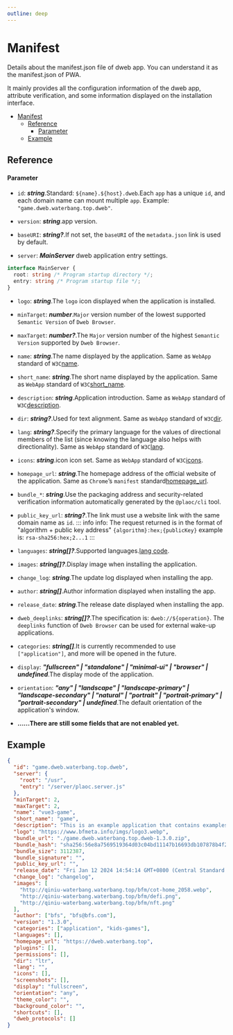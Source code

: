 ```yaml
---
outline: deep
---
```


# Manifest

Details about the manifest.json file of dweb app. You can understand it as the manifest.json of PWA.

It mainly provides all the configuration information of the dweb app, attribute verification, and some information displayed on the installation interface.

- [Manifest](#manifest)
  - [Reference](#reference)
      - [Parameter](#parameter)
  - [Example](#example)

## Reference

#### Parameter

- `id`: **_string_**.Standard: `${name}.${host}.dweb`.Each `app` has a unique `id`, and each domain name can mount multiple `app`. Example: `"game.dweb.waterbang.top.dweb"`.
- `version`: **_string_**.app version.
- `baseURI`: **_string?_**.If not set, the `baseURI` of the `metadata.json` link is used by default.

- `server`: **_MainServer_** dweb application entry settings.

```ts
interface MainServer {
  root: string /* Program startup directory */;
  entry: string /* Program startup file */;
}
```

- `logo`: **_string_**.The `logo` icon displayed when the application is installed.
- `minTarget`: **_number_**.`Major` version number of the lowest supported `Semantic Version` of `Dweb Browser`.
- `maxTarget`: **_number?_**.The `Major` version number of the highest `Semantic Version` supported by `Dweb Browser`.

- `name`: **_string_**.The name displayed by the application. Same as `WebApp` standard of `W3C`[name](https://w3c.github.io/manifest/#dfn-name).
- `short_name`: **_string_**.The short name displayed by the application. Same as `WebApp` standard of `W3C`[short_name](https://w3c.github.io/manifest/#dfn-short_name).
- `description`: **_string_**.Application introduction. Same as `WebApp` standard of `W3C`[description](https://w3c.github.io/manifest/#description-member).
- `dir`: **_string?_**.Used for text alignment. Same as `WebApp` standard of `W3C`[dir](https://w3c.github.io/manifest/#dir-member).
- `lang`: **_string?_**.Specify the primary language for the values of directional members of the list (since knowing the language also helps with directionality). Same as `WebApp` standard of `W3C`[lang](https://w3c.github.io/manifest/#lang-member).
- `icons`: **_string_**.icon icon set. Same as `WebApp` standard of `W3C`[icons](https://w3c.github.io/manifest/#icons-member).

- `homepage_url`: **_string_**.The homepage address of the official website of the application. Same as `Chrome`’s `manifest` standard[homepage_url](https://developer.chrome.com/docs/extensions/mv3/manifest/homepage_url/).

- `bundle_*`: **_string_**.Use the packaging address and security-related verification information automatically generated by the `@plaoc/cli` tool.
- `public_key_url`: **_string?_**.The link must use a website link with the same domain name as `id`.
  ::: info info: The request returned is in the format of "algorithm + public key address" `{algorithm}:hex;{publicKey}`
  example is: `rsa-sha256:hex;2...1`
  :::

- `languages`: **_string[]?_**.Supported languages.[lang code](http://www.lingoes.net/zh/translator/langcode.htm).
- `images`: **_string[]?_**.Display image when installing the application.
- `change_log`: **_string_**.The update log displayed when installing the app.
- `author`: **_string[]_**.Author information displayed when installing the app.
- `release_date`: **_string_**.The release date displayed when installing the app.
- `dweb_deeplinks`: **_string[]?_**.The specification is: `dweb://${operation}`. The `deeplinks` function of `Dweb Browser` can be used for external wake-up applications.
- `categories`: **_string[]_**.It is currently recommended to use `["application"]`, and more will be opened in the future.
- `display`: **_"fullscreen" | "standalone" | "minimal-ui" | "browser" | undefined_**.The display mode of the application.
- `orientation`: **_"any" | "landscape" | "landscape-primary" | "landscape-secondary" | "natural" | "portrait" | "portrait-primary" | "portrait-secondary" | undefined_**.The default orientation of the application's window.
- **......There are still some fields that are not enabled yet.**

## Example

```json
{
  "id": "game.dweb.waterbang.top.dweb",
  "server": {
    "root": "/usr",
    "entry": "/server/plaoc.server.js"
  },
  "minTarget": 2,
  "maxTarget": 2,
  "name": "vue3-game",
  "short_name": "game",
  "description": "This is an example application that contains examples of all components of dweb_plugins.",
  "logo": "https://www.bfmeta.info/imgs/logo3.webp",
  "bundle_url": "./game.dweb.waterbang.top.dweb-1.3.0.zip",
  "bundle_hash": "sha256:56e8a7569519364d03c04bd11147b16693db107878b4f27b827617e5f4dfb650",
  "bundle_size": 3112387,
  "bundle_signature": "",
  "public_key_url": "",
  "release_date": "Fri Jan 12 2024 14:54:14 GMT+0800 (Central Standard Time)",
  "change_log": "changelog",
  "images": [
    "http://qiniu-waterbang.waterbang.top/bfm/cot-home_2058.webp",
    "http://qiniu-waterbang.waterbang.top/bfm/defi.png",
    "http://qiniu-waterbang.waterbang.top/bfm/nft.png"
  ],
  "author": ["bfs", "bfs@bfs.com"],
  "version": "1.3.0",
  "categories": ["application", "kids-games"],
  "languages": [],
  "homepage_url": "https://dweb.waterbang.top",
  "plugins": [],
  "permissions": [],
  "dir": "ltr",
  "lang": "",
  "icons": [],
  "screenshots": [],
  "display": "fullscreen",
  "orientation": "any",
  "theme_color": "",
  "background_color": "",
  "shortcuts": [],
  "dweb_protocols": []
}
```
